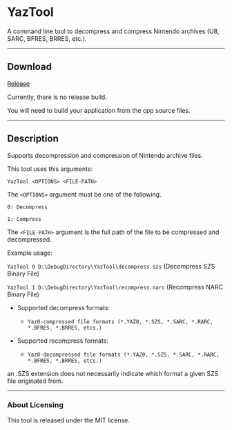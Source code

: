 # YazTool

A command line tool to decompress and compress Nintendo archives (U8, SARC, BFRES, BRRES, etc.).

---

## Download

<s>[Release](https://github.com/XyLe-GBP/YazTool/Release)</s>

Currently, there is no release build.

You will need to build your application from the cpp source files.

---

## Description

Supports decompression and compression of Nintendo archive files.

This tool uses this arguments:

  `YazTool <OPTIONS> <FILE-PATH>`
  
The `<OPTIONS>` argument must be one of the following.
  
`0: Decompress`
  
`1: Compress`
  
The `<FILE-PATH>` argument is the full path of the file to be compressed and decompressed.

Example usage:

`YazTool 0 D:\DebugDirectory\YazTool\decompress.szs` (Decompress SZS Binary File)

`YazTool 1 D:\DebugDirectory\YazTool\recompress.narc` (Recompress NARC Binary File)
  
* Supported decompress formats:
  
  * `Yaz0-compressed file formats (*.YAZ0, *.SZS, *.SARC, *.RARC, *.BFRES, *.BRRES, etcs.)`
  
* Supported recompress formats:
  
  * `Yaz0-decompressed file formats (*.YAZ0, *.SZS, *.SARC, *.RARC, *.BFRES, *.BRRES, etcs.)`
  
an .SZS extension does not necessarily indicate which format a given SZS file originated from.

---

### About Licensing

<p>This tool is released under the MIT license.</p>
